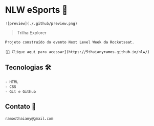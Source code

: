 # NLW eSports 🚀

    ![preview](./.github/preview.png)

 > Trilha Explorer

    Projeto construído do evento Next Level Week da Rocketseat.

    [🔗 Clique aqui para acessar](https://5thaianyramos.github.io/nlw/)

## Tecnologias 🛠️

    - HTML
    - CSS
    - Git e Github

## Contato 📧

    ramosthaiany@gmail.com